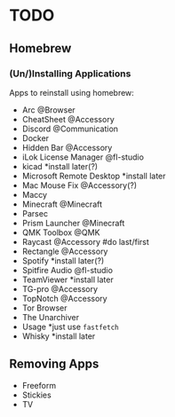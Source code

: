 # TODO
## Homebrew
### (Un/)Installing Applications
Apps to reinstall using homebrew:
 - Arc @Browser
 - CheatSheet @Accessory
 - Discord @Communication
 - Docker
 - Hidden Bar @Accessory
 - iLok License Manager @fl-studio
 - kicad *install later(?)
 - Microsoft Remote Desktop *install later
 - Mac Mouse Fix @Accessory(?)
 - Maccy
 - Minecraft @Minecraft
 - Parsec
 - Prism Launcher @Minecraft
 - QMK Toolbox @QMK
 - Raycast @Accessory #do last/first
 - Rectangle @Accessory
 - Spotify *install later(?)
 - Spitfire Audio @fl-studio
 - TeamViewer *install later
 - TG-pro @Accessory
 - TopNotch @Accessory
 - Tor Browser
 - The Unarchiver
 - Usage *just use `fastfetch`
 - Whisky *install later


## Removing Apps
 - Freeform
 - Stickies
 - TV
